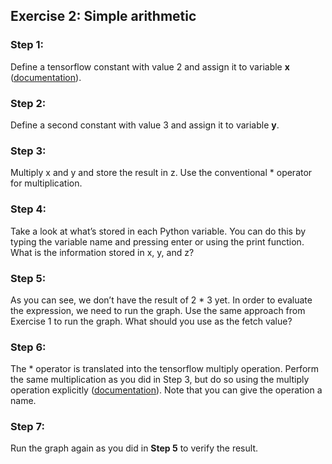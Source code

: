 ## Exercise 2: Simple arithmetic

### Step 1:
Define a tensorflow constant with value 2 and assign it to variable **x** ([documentation](https://www.tensorflow.org/versions/r0.10/api_docs/python/constant_op/constant_value_tensors#constant)).

### Step 2:
Define a second constant with value 3 and assign it to variable **y**.

### Step 3:
Multiply x and y and store the result in z. Use the conventional * operator for multiplication.

### Step 4:
Take a look at what’s stored in each Python variable. You can do this by typing the variable name and pressing enter or using the print function. What is the information stored in x, y, and z?

### Step 5:
As you can see, we don’t have the result of 2 * 3 yet. In order to evaluate the expression, we need to run the graph. Use the same approach from Exercise 1 to run the graph. What should you use as the fetch value?

### Step 6:
The * operator is translated into the tensorflow multiply operation. Perform the same multiplication as you did in Step 3, but do so using the multiply operation explicitly ([documentation](https://www.tensorflow.org/api_docs/python/tf/multiply)). Note that you can give the operation a name.

### Step 7:
Run the graph again as you did in **Step 5** to verify the result.